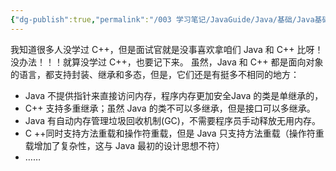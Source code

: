 ```yaml
---
{"dg-publish":true,"permalink":"/003 学习笔记/JavaGuide/Java/基础/Java基础常见面试题总结（上）/基本概念与常识/8. Java与C++的区别/","dgPassFrontmatter":true,"created":"2024-03-28T10:18:51.565+08:00","updated":"2024-06-01T10:46:20.168+08:00"}
---
```


我知道很多人没学过 C++，但是面试官就是没事喜欢拿咱们 Java 和 C++ 比呀！没办法！！！就算没学过 C++，也要记下来。
虽然，Java 和 C++ 都是面向对象的语言，都支持封装、继承和多态，但是，它们还是有挺多不相同的地方：
- Java 不提供指针来直接访问内存，程序内存更加安全Java 的类是单继承的，
- C++ 支持多重继承；虽然 Java 的类不可以多继承，但是接口可以多继承。
- Java 有自动内存管理垃圾回收机制(GC)，不需要程序员手动释放无用内存。
- C ++同时支持方法重载和操作符重载，但是 Java 只支持方法重载（操作符重载增加了复杂性，这与 Java 最初的设计思想不符）
- ……